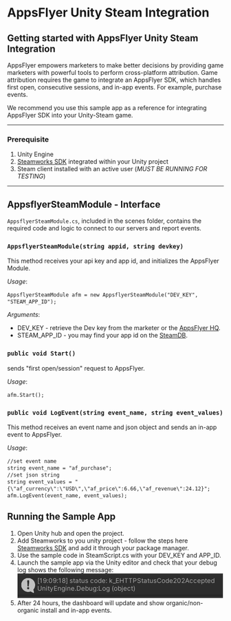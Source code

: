 # AppsFlyer Unity Steam Integration


## **Getting started with AppsFlyer Unity Steam Integration**

AppsFlyer empowers marketers to make better decisions by providing game marketers with powerful tools to perform cross-platform attribution.
Game attribution requires the game to integrate an AppsFlyer SDK, which handles first open, consecutive sessions, and in-app events. For example, purchase events. 

We recommend you use this sample app as a reference for integrating AppsFlyer SDK into your Unity-Steam game.

<hr/>

### Prerequisite
1. Unity Engine
2. [Steamworks SDK](https://steamworks.github.io/) integrated within your Unity project
3. Steam client installed with an active user (*MUST BE RUNNING FOR TESTING*)

<hr/>

## **AppsflyerSteamModule - Interface**

`AppsflyerSteamModule.cs`, included in the scenes folder, contains the required code and logic to connect to our servers and report events.


### `AppsflyerSteamModule(string appid, string devkey)`

This method receives your api key and app id, and initializes the AppsFlyer Module.

*Usage*:

```
AppsflyerSteamModule afm = new AppsflyerSteamModule("DEV_KEY", "STEAM_APP_ID");
```

*Arguments*:

* DEV_KEY - retrieve the Dev key from the marketer or the [AppsFlyer HQ](https://support.appsflyer.com/hc/en-us/articles/211719806-App-settings-#general-app-settings).
* STEAM_APP_ID - you may find your app id on the [SteamDB](https://steamdb.info/apps/).


### `public void Start()`
sends "first open/session" request to AppsFlyer.

*Usage*:

```
afm.Start();
```

### `public void LogEvent(string event_name, string event_values)`

This method receives an event name and json object and sends an in-app event to AppsFlyer.

*Usage*:

```
//set event name
string event_name = "af_purchase";
//set json string
string event_values = "{\"af_currency\":\"USD\",\"af_price\":6.66,\"af_revenue\":24.12}";
afm.LogEvent(event_name, event_values);
```

## Running the Sample App 

1. Open Unity hub and open the project.
2. Add Steamworks to you unity project - follow the steps here [Steamworks SDK](https://steamworks.github.io/) and add it through your package manager.
3. Use the sample code in SteamScript.cs with your DEV_KEY and APP_ID.
4. Launch the sample app via the Unity editor and check that your debug log shows the following message:
![Request-OK](202OK.PNG)
5. After 24 hours, the dashboard will update and show organic/non-organic install and in-app events.

